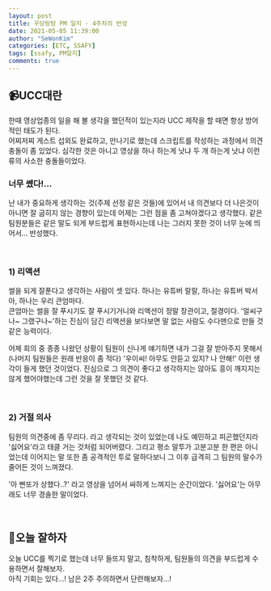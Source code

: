 ```yaml
---
layout: post
title: 우당탕탕 PM 일지 - 4주차의 반성
date: 2021-05-05 11:39:00
author: "SeWonKim"
categories: [ETC, SSAFY]
tags: [ssafy, PM일지]
comments: true
---
```



## 📹UCC대란

한때 영상업종의 일을 해 볼 생각을 했던적이 있는지라 UCC 제작을 할 때면 항상 방어적인 태도가 된다.        
어찌저찌 게스트 섭외도 완료하고, 만나기로 했는데 스크립트를 작성하는 과정에서 의견 충돌이 좀 있었다. 심각한 것은 아니고 영상을 하나 하는게 낫냐 두 개 하는게 낫냐 이런 류의 사소한 충돌들이었다. 

### 너무 쎘다!...

난 내가 중요하게 생각하는 것(주제 선정 같은 것들)에 있어서 내 의견보다 더 나은것이 아니면 잘 굽히지 않는 경향이 있는데 어제는 그런 점을 좀 고쳐야겠다고 생각했다. 같은 팀원분들은 같은 말도 되게 부드럽게 표현하시는데 나는 그러지 못한 것이 너무 눈에 띄어서... 반성했다.


&nbsp;

### 1) 리액션

썰을 되게 잘푼다고 생각하는 사람이 셋 있다. 하나는 유튜버 랄랄, 하나는 유튜버 박서아, 하나는 우리 큰엄마다.      
큰엄마는 썰을 잘 푸시기도 잘 푸시기거니와 리액션이 정말 장관이고, 절경이다. '얼씨구나~ 그랬구나~'하는 진심이 담긴 리액션을 보다보면 말 없는 사람도 수다맨으로 만들 것 같은 능력이다.

어제 회의 중 종종 나왔던 상황이 팀원이 신나게 얘기하면 내가 그걸 잘 받아주지 못해서(나머지 팀원들은 원래 반응이 좀 적다) '우이씨! 아무도 안듣고 있지? 나 안해!' 이런 생각이 들게 했던 것이었다. 진심으로 그 의견이 좋다고 생각하지는 않아도 흥이 깨지지는 않게 했어야했는데 그런 것을 잘 못했던 것 같다.

&nbsp;

### 2) 거절 의사

팀원의 의견중에 좀 무리다. 라고 생각되는 것이 있었는데 나도 예민하고 피곤했던지라 '싫어요'라고 태클 거는 것처럼 되어버렸다. 그리고 평소 말투가 고분고분 한 편은 아니었는데 이어지는 말 또한 좀 공격적인 투로 말하다보니 그 이후 급격히 그 팀원의 말수가 줄어든 것이 느껴졌다.

'아 삔또가 상했다..?' 라고 영상을 넘어서 싸하게 느껴지는 순간이었다. '싫어요'는 아무래도 너무 경솔한 말이었다.

&nbsp;


## 👀오늘 잘하자

오늘 UCC를 찍기로 했는데 너무 들뜨지 말고, 침착하게, 팀원들의 의견을 부드럽게 수용하면서 잘해보자.      
아직 기회는 있다...! 남은 2주 주의하면서 단련해보자...!

&nbsp;
&nbsp;

